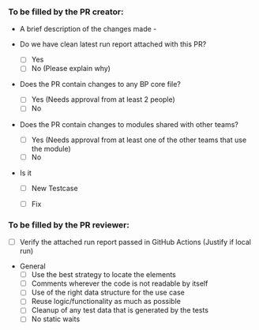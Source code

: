 ### To be filled by the PR creator:

* A brief description of the changes made - 

* Do we have clean latest run report attached with this PR?
  * [ ] Yes
  * [ ] No (Please explain why)

* Does the PR contain changes to any BP core file?
  * [ ] Yes (Needs approval from at least 2 people)
  * [ ] No

* Does the PR contain changes to modules shared with other teams?
  * [ ] Yes (Needs approval from at least one of the other teams that use the module)
  * [ ] No

* Is it
  * [ ] New Testcase
  * [ ] Fix


### To be filled by the PR reviewer:

* [ ] Verify the attached run report passed in GitHub Actions (Justify if local run)

* General
    * [ ] Use the best strategy to locate the elements
    * [ ] Comments wherever the code is not readable by itself
    * [ ] Use of the right data structure for the use case
    * [ ] Reuse logic/functionality as much as possible
    * [ ] Cleanup of any test data that is generated by the tests
    * [ ] No static waits